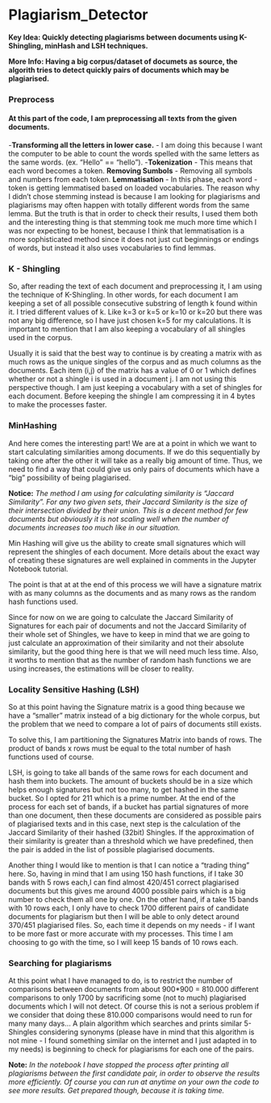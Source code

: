 # Plagiarism_Detector
**Key Idea: Quickly detecting plagiarisms between documents using K-Shingling, minHash and LSH techniques.**

**More Info: Having a big corpus/dataset of documets as source, the algorith tries to detect quickly pairs of documents which may be plagiarised.**



### Preprocess
#### At this part of the code, I am preprocessing all texts from the given documents.

-**Transforming all the letters in lower case.** - I am doing this because I want the computer to be able to count the words spelled with the same letters as the same words. (ex. “Hello” == “hello”).
-**Tokenization** - This means that each word becomes a token.
**Removing Sumbols** - Removing all symbols and numbers from each token.
**Lemmatisation** - In this phase, each word - token is getting lemmatised based on loaded vocabularies. The reason why I didn’t chose stemming instead is because I am looking for plagiarisms and plagiarisms may often happen with totally different words from the same lemma. But the  truth is that in order to check their results, I used them both and the interesting thing is that stemming took me much more time which I was nor expecting to be honest, because I think that lemmatisation is a more sophisticated method since it does not just cut beginnings or endings of words, but instead it also uses vocabularies to find lemmas.

### K - Shingling
So, after reading the text of each document and preprocessing it, I am using the technique of K-Shingling. In other words, for each document I am keeping a set of all possible consecutive substring of length k found within it. I tried different values of k. Like k=3 or k=5 or k=10 or k=20 but there was not any big difference, so I have just chosen k=5 for my calculations. 
It is important to mention that I am also keeping a vocabulary of all shingles used in the corpus.

Usually it is said that the best way to continue is by creating a matrix with as much rows as the unique singles of the corpus and as much columns as the documents. Each item (i,j) of the matrix has a value of 0 or 1 which defines whether or not a shingle i is used in a document j. I am not using this perspective though. I am just keeping a vocabulary with a set of shingles for each document. Before keeping the shingle I am compressing it in 4 bytes to make the processes faster.

### MinHashing
And here comes the interesting part! We are at a point in which we want to start calculating similarities among documents. If we do this sequentially by taking one after the other it will take as a really big amount of time. Thus, we need to find a way that could give us only pairs of documents which have a “big” possibility of being plagiarised.

**Notice:**  *The method I am using for calculating similarity is “Jaccard Similarity”. For any two given sets, their Jaccard Similarity is the size of their intersection divided by their union. This is a decent method for few documents but obviously it is not scaling well when the number of documents increases too much like in our situation.* 

Min Hashing will give us the ability to create small signatures which will represent the shingles of each document. More details about the exact way of creating these signatures are well explained in comments in the Jupyter Notebook tutorial.

The point is that at at the end of this process we will have a signature matrix with as many columns as the documents and as many rows as the random hash functions used.

Since for now on we are going to calculate the Jaccard Similarity of Signatures for each pair of documents and not the Jaccard Similarity of their whole set of Shingles, we have to keep in mind that we are going to just calculate an approximation of their similarity and not their absolute similarity, but the good thing here is that we will need much less time.
Also, it worths to mention that as the number of random hash functions we are using increases, the estimations will be closer to reality.

### Locality Sensitive Hashing (LSH)
So at this point having the Signature matrix is a good thing because we have a “smaller” matrix instead of a big dictionary for the whole corpus, but the problem that we need to compare a lot of pairs of documents still exists.

To solve this, I am partitioning the Signatures Matrix into bands of rows. The product of bands x rows must be equal to the total number of hash functions used of course.

LSH, is going to take all bands of the same rows for each document and hash them into buckets. The amount of buckets should be in a size which helps enough signatures but not too many, to get hashed in the same bucket. So I opted for 211 which is a prime number. At the end of the process for each set of bands, if a bucket has partial signatures of more than one document, then these documents are considered as possible pairs of plagiarised texts and in this case, next step is the calculation of the Jaccard Similarity of their hashed (32bit) Shingles. If the approximation of their similarity is greater than a threshold which we have predefined, then the pair is added in the list of possible plagiarised documents.

Another thing I would like to mention is that I can notice a “trading thing” here. So, having in mind that I am using 150 hash functions, if I take 30 bands with 5 rows each,I can find almost 420/451 correct plagiarised documents but this gives me around 4000 possible pairs which is a big number to check them all one by one. On the other hand, if a take 15 bands with 10 rows each, I only have to check 1700 different pairs of candidate documents for plagiarism but then I will be able to only detect around 370/451 plagiarised files. So, each time it depends on my needs - if I want to be more fast or more accurate with my processes. This time I am choosing to go with the time, so I will keep 15 bands of 10 rows each.

### Searching for plagiarisms
At this point what I have managed to do, is to restrict the number of comparisons between documents from about 900*900 = 810.000 different comparisons to only 1700 by sacrificing some (not to much) plagiarised documents which I will not detect. Of course this is not a serious problem if we consider that doing these 810.000 comparisons would need to run for many many days…
A plain algorithm which searches and prints similar 5-Shingles considering synonyms (please have in mind that this algorithm is not mine - I found something similar on the internet and I just adapted in to my needs) is beginning to check for plagiarisms for each one of the pairs.



**Note:** *In the notebook I have stopped the process after printing all plagiarisms between the first candidate pair, in order to observe the results more efficiently. Of course you can run at anytime on your own the code to see more results. Get prepared though, because it is taking time.*
